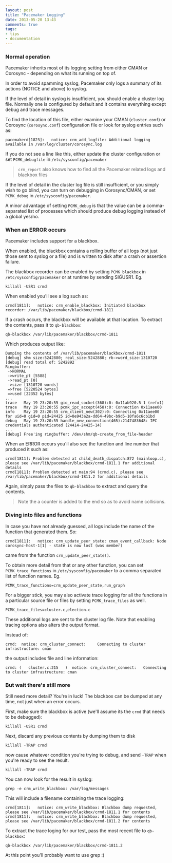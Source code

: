 ```yaml
---
layout: post
title: "Pacemaker Logging"
date: 2013-05-20 13:43
comments: true
tags:
- tips
- documentation
---
```


### Normal operation

Pacemaker inherits most of its logging setting from either CMAN or
Corosync - depending on what its running on top of.

In order to avoid spamming syslog, Pacemaker only logs a summary of
its actions (NOTICE and above) to syslog.

If the level of detail in syslog is insufficient, you should enable a
cluster log file.  Normally one is configured by default and it
contains everything except debug and trace messages.

To find the location of this file, either examine your CMAN
(`cluster.conf`) or Corosync (`corosync.conf`) configuration file or
look for syslog entries such as:

    pacemakerd[1823]:   notice: crm_add_logfile: Additional logging available in /var/log/cluster/corosync.log

If you do not see a line like this, either update the cluster
configuration or set `PCMK_debugfile` in `/etc/sysconfig/pacemaker`

> `crm_report` also knows how to find all the Pacemaker related logs
> and blackbox files

If the level of detail in the cluster log file is still insufficient,
or you simply wish to go blind, you can turn on debugging in
Corosync/CMAN, or set `PCMK_debug` in `/etc/sysconfig/pacemaker`.

A minor advantage of setting `PCMK_debug` is that the value can be a
comma-separated list of processes which should produce debug logging
instead of a global yes/no.

### When an ERROR occurs

Pacemaker includes support for a blackbox.

When enabled, the blackbox contains a rolling buffer of all logs (not
just those sent to syslog or a file) and is written to disk after a
crash or assertion failure.

The blackbox recorder can be enabled by setting `PCMK_blackbox` in
`/etc/sysconfig/pacemaker` or at runtime by sending SIGUSR1. Eg.

    killall -USR1 crmd

When enabled you'll see a log such as:

    crmd[1811]:   notice: crm_enable_blackbox: Initiated blackbox recorder: /var/lib/pacemaker/blackbox/crmd-1811

If a crash occurs, the blackbox will be available at that location.
To extract the contents, pass it to `qb-blackbox`:

    qb-blackbox /var/lib/pacemaker/blackbox/crmd-1811

Which produces output like:

    Dumping the contents of /var/lib/pacemaker/blackbox/crmd-1811
    [debug] shm size:5242880; real_size:5242880; rb->word_size:1310720
    [debug] read total of: 5242892
    Ringbuffer:
     ->NORMAL
     ->write_pt [5588]
     ->read_pt [0]
     ->size [1310720 words]
     =>free [5220524 bytes]
     =>used [22352 bytes]
    ...
    trace   May 19 23:20:55 gio_read_socket(368):0: 0x11ab920.5 1 (ref=1)
    trace   May 19 23:20:55 pcmk_ipc_accept(458):0: Connection 0x11aee00
    info    May 19 23:20:55 crm_client_new(302):0: Connecting 0x11aee00 for uid=0 gid=0 pid=24425 id=0e943a2a-dd64-49bc-b9d5-10fa6c6cb1bd
    debug   May 19 23:20:55 handle_new_connection(465):2147483648: IPC credentials authenticated (24414-24425-14)
    ...
    [debug] Free'ing ringbuffer: /dev/shm/qb-create_from_file-header

When an ERROR occurs you'll also see the function and line number that produced it such as:

    crmd[1811]: Problem detected at child_death_dispatch:872 (mainloop.c), please see /var/lib/pacemaker/blackbox/crmd-1811.1 for additional details
    crmd[1811]: Problem detected at main:94 (crmd.c), please see /var/lib/pacemaker/blackbox/crmd-1811.2 for additional details

Again, simply pass the files to `qb-blackbox` to extract and query the contents.

> Note the a counter is added to the end so as to avoid name collisions.

### Diving into files and functions

In case you have not already guessed, all logs include the name of the
function that generated them.  So:

    crmd[1811]:   notice: crm_update_peer_state: cman_event_callback: Node corosync-host-1[1] - state is now lost (was member)

came from the function `crm_update_peer_state()`.

To obtain more detail from that or any other function, you can set
`PCMK_trace_functions` in `/etc/sysconfig/pacemaker` to a comma
separated list of function names. Eg.

    PCMK_trace_functions=crm_update_peer_state,run_graph

For a bigger stick, you may also activate trace logging for all the
functions in a particular source file or files by setting
`PCMK_trace_files` as well.

    PCMK_trace_files=cluster.c,election.c

These additional logs are sent to the cluster log file.
Note that enabling tracing options also alters the output format.

Instead of:

    crmd:  notice: crm_cluster_connect: 	Connecting to cluster infrastructure: cman

the output includes file and line information:

    crmd: (   cluster.c:215   )  notice: crm_cluster_connect: 	Connecting to cluster infrastructure: cman


### But wait there's still more

Still need more detail?  You're in luck!  The blackbox can be dumped
at any time, not just when an error occurs.

First, make sure the blackbox is active (we'll assume its the `crmd` that needs to be debugged):

    killall -USR1 crmd

Next, discard any previous contents by dumping them to disk

    killall -TRAP crmd

now cause whatever condition you're trying to debug, and send `-TRAP`
when you're ready to see the result.

    killall -TRAP crmd

You can now look for the result in syslog:

    grep -e crm_write_blackbox: /var/log/messages

This will include a filename containing the trace logging:

    crmd[1811]:   notice: crm_write_blackbox: Blackbox dump requested, please see /var/lib/pacemaker/blackbox/crmd-1811.1 for contents
    crmd[1811]:   notice: crm_write_blackbox: Blackbox dump requested, please see /var/lib/pacemaker/blackbox/crmd-1811.2 for contents

To extract the trace loging for our test, pass the most recent file to `qb-blackbox`:

    qb-blackbox /var/lib/pacemaker/blackbox/crmd-1811.2

At this point you'll probably want to use grep :)
